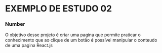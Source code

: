 # EXEMPLO DE ESTUDO 02

### Number


O objetivo desse projeto é criar uma pagina que permite praticar o conhecimento que ao clique de um botão é possível manipular o conteudo de uma pagina React.js
